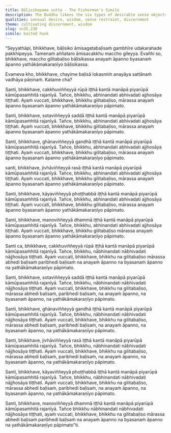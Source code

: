 ```yaml
---
title: Bāḷisikopama sutta - The Fisherman's Simile
description: The Buddha likens the six types of desirable sense objects to baited hooks, set in the world for the misfortune of beings—those who cling to them fall under Māra’s power.
qualities: sensual desire, wisdom, sense restraint, discernment
theme: cultivating discernment, wisdom
slug: sn35.230
simile: baited hook
---
```


“Seyyathāpi, bhikkhave, bāḷisiko āmisagatabaḷisaṁ gambhīre udakarahade pakkhipeyya. Tamenaṁ aññataro āmisacakkhu maccho gileyya. Evañhi so, bhikkhave, maccho gilitabaḷiso bāḷisikassa anayaṁ āpanno byasanaṁ āpanno yathākāmakaraṇīyo bāḷisikassa.

Evameva kho, bhikkhave, chayime baḷisā lokasmiṁ anayāya sattānaṁ vadhāya pāṇinaṁ. Katame cha?

Santi, bhikkhave, cakkhuviññeyyā rūpā iṭṭhā kantā manāpā piyarūpā kāmūpasaṁhitā rajanīyā. Tañce, bhikkhu, abhinandati abhivadati ajjhosāya tiṭṭhati. Ayaṁ vuccati, bhikkhave, bhikkhu gilitabaḷiso, mārassa anayaṁ āpanno byasanaṁ āpanno yathākāmakaraṇīyo pāpimato.

Santi, bhikkhave, sotaviññeyyā saddā iṭṭhā kantā manāpā piyarūpā kāmūpasaṁhitā rajanīyā. Tañce, bhikkhu, abhinandati abhivadati ajjhosāya tiṭṭhati. Ayaṁ vuccati, bhikkhave, bhikkhu gilitabaḷiso, mārassa anayaṁ āpanno byasanaṁ āpanno yathākāmakaraṇīyo pāpimato.

Santi, bhikkhave, ghānaviññeyyā gandhā iṭṭhā kantā manāpā piyarūpā kāmūpasaṁhitā rajanīyā. Tañce, bhikkhu, abhinandati abhivadati ajjhosāya tiṭṭhati. Ayaṁ vuccati, bhikkhave, bhikkhu gilitabaḷiso, mārassa anayaṁ āpanno byasanaṁ āpanno yathākāmakaraṇīyo pāpimato.

santi, bhikkhave, jivhāviññeyyā rasā iṭṭhā kantā manāpā piyarūpā kāmūpasaṁhitā rajanīyā. Tañce, bhikkhu, abhinandati abhivadati ajjhosāya tiṭṭhati. Ayaṁ vuccati, bhikkhave, bhikkhu gilitabaḷiso, mārassa anayaṁ āpanno byasanaṁ āpanno yathākāmakaraṇīyo pāpimato.

Santi, bhikkhave, kāyaviññeyyā phoṭṭhabbā iṭṭhā kantā manāpā piyarūpā kāmūpasaṁhitā rajanīyā. Tañce, bhikkhu, abhinandati abhivadati ajjhosāya tiṭṭhati. Ayaṁ vuccati, bhikkhave, bhikkhu gilitabaḷiso, mārassa anayaṁ āpanno byasanaṁ āpanno yathākāmakaraṇīyo pāpimato.

Santi, bhikkhave, manoviññeyyā dhammā iṭṭhā kantā manāpā piyarūpā kāmūpasaṁhitā rajanīyā. Tañce, bhikkhu, abhinandati abhivadati ajjhosāya tiṭṭhati. Ayaṁ vuccati, bhikkhave, bhikkhu gilitabaḷiso mārassa anayaṁ āpanno byasanaṁ āpanno yathākāmakaraṇīyo pāpimato.

Santi ca, bhikkhave, cakkhuviññeyyā rūpā iṭṭhā kantā manāpā piyarūpā kāmūpasaṁhitā rajanīyā. Tañce, bhikkhu, nābhinandati nābhivadati nājjhosāya tiṭṭhati. Ayaṁ vuccati, bhikkhave, bhikkhu na gilitabaḷiso mārassa abhedi baḷisaṁ paribhedi baḷisaṁ na anayaṁ āpanno na byasanaṁ āpanno na yathākāmakaraṇīyo pāpimato.

Santi, bhikkhave, sotaviññeyyā saddā iṭṭhā kantā manāpā piyarūpā kāmūpasaṁhitā rajanīyā. Tañce, bhikkhu, nābhinandati nābhivadati nājjhosāya tiṭṭhati. Ayaṁ vuccati, bhikkhave, bhikkhu na gilitabaḷiso, mārassa abhedi baḷisaṁ, paribhedi baḷisaṁ, na anayaṁ āpanno, na byasanaṁ āpanno, na yathākāmakaraṇīyo pāpimato.

Santi, bhikkhave, ghānaviññeyyā gandhā iṭṭhā kantā manāpā piyarūpā kāmūpasaṁhitā rajanīyā. Tañce, bhikkhu, nābhinandati nābhivadati nājjhosāya tiṭṭhati. Ayaṁ vuccati, bhikkhave, bhikkhu na gilitabaḷiso, mārassa abhedi baḷisaṁ, paribhedi baḷisaṁ, na anayaṁ āpanno, na byasanaṁ āpanno, na yathākāmakaraṇīyo pāpimato.

Santi, bhikkhave, jivhāviññeyyā rasā iṭṭhā kantā manāpā piyarūpā kāmūpasaṁhitā rajanīyā. Tañce, bhikkhu, nābhinandati nābhivadati nājjhosāya tiṭṭhati. Ayaṁ vuccati, bhikkhave, bhikkhu na gilitabaḷiso, mārassa abhedi baḷisaṁ, paribhedi baḷisaṁ, na anayaṁ āpanno, na byasanaṁ āpanno, na yathākāmakaraṇīyo pāpimato.

Santi, bhikkhave, kāyaviññeyyā phoṭṭhabbā iṭṭhā kantā manāpā piyarūpā kāmūpasaṁhitā rajanīyā. Tañce, bhikkhu, nābhinandati nābhivadati nājjhosāya tiṭṭhati. Ayaṁ vuccati, bhikkhave, bhikkhu na gilitabaḷiso, mārassa abhedi baḷisaṁ, paribhedi baḷisaṁ, na anayaṁ āpanno, na byasanaṁ āpanno, na yathākāmakaraṇīyo pāpimato.

Santi, bhikkhave, manoviññeyyā dhammā iṭṭhā kantā manāpā piyarūpā kāmūpasaṁhitā rajanīyā. Tañce bhikkhu nābhinandati nābhivadati nājjhosāya tiṭṭhati, ayaṁ vuccati, bhikkhave, bhikkhu na gilitabaḷiso mārassa abhedi baḷisaṁ paribhedi baḷisaṁ na anayaṁ āpanno na byasanaṁ āpanno na yathākāmakaraṇīyo pāpimato”ti.
